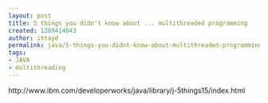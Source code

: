 ```yaml
---
layout: post
title: 5 things you didn't know about ... multithreaded programming
created: 1289414643
author: ittayd
permalink: java/5-things-you-didnt-know-about-multithreaded-programming
tags:
- JAVA
- multithreading
---
```

<p>http://www.ibm.com/developerworks/java/library/j-5things15/index.html</p>
